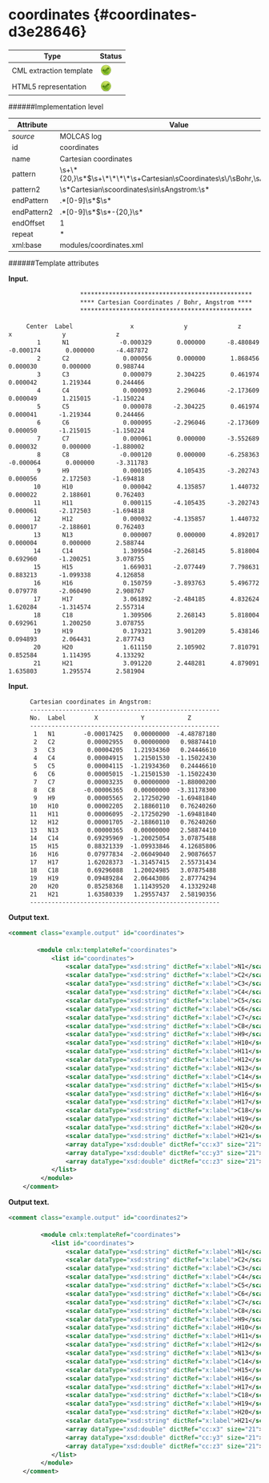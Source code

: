 # coordinates {#coordinates-d3e28646}


| Type                                                                                                                                                | Status                                                                                                                                              |
|----|----|
| CML extraction template                                                                                                                             | ![](/imgs/Total.png)                                                                                                                                |
| HTML5 representation                                                                                                                                | ![](/imgs/Total.png)                                                                                                                                |

######Implementation level

| Attribute                                                                                                                                           | Value                                                                                                                                               |
|----|----|
| *source*                                                                                                                                            | MOLCAS log                                                                                                                                          |
| id                                                                                                                                                  | coordinates                                                                                                                                         |
| name                                                                                                                                                | Cartesian coordinates                                                                                                                               |
| pattern                                                                                                                                             | \\s+\\\*{20,}\\s\*\$\\s+\\\*\\\*\\\*\\\*\\s+Cartesian\\sCoordinates\\s\\/\\sBohr,\\sAngstrom.\*                                                     |
| pattern2                                                                                                                                            | \\s\*Cartesian\\scoordinates\\sin\\sAngstrom:\\s\*                                                                                                  |
| endPattern                                                                                                                                          | .\*\[0-9\]\\s\*\$\\s\*                                                                                                                              |
| endPattern2                                                                                                                                         | .\*\[0-9\]\\s\*\$\\s\*-{20,}\\s\*                                                                                                                   |
| endOffset                                                                                                                                           | 1                                                                                                                                                   |
| repeat                                                                                                                                              | \*                                                                                                                                                  |
| xml:base                                                                                                                                            | modules/coordinates.xml                                                                                                                             |

######Template attributes

**Input.**

                        ************************************************ 
                        **** Cartesian Coordinates / Bohr, Angstrom **** 
                        ************************************************ 
     
         Center  Label                x              y              z                     x              y              z
            1      N1              -0.000329       0.000000      -8.480849             -0.000174       0.000000      -4.487872
            2      C2               0.000056       0.000000       1.868456              0.000030       0.000000       0.988744
            3      C3               0.000079       2.304225       0.461974              0.000042       1.219344       0.244466
            4      C4               0.000093       2.296046      -2.173609              0.000049       1.215015      -1.150224
            5      C5               0.000078      -2.304225       0.461974              0.000041      -1.219344       0.244466
            6      C6               0.000095      -2.296046      -2.173609              0.000050      -1.215015      -1.150224
            7      C7               0.000061       0.000000      -3.552689              0.000032       0.000000      -1.880002
            8      C8              -0.000120       0.000000      -6.258363             -0.000064       0.000000      -3.311783
            9      H9               0.000105       4.105435      -3.202743              0.000056       2.172503      -1.694818
           10      H10              0.000042       4.135857       1.440732              0.000022       2.188601       0.762403
           11      H11              0.000115      -4.105435      -3.202743              0.000061      -2.172503      -1.694818
           12      H12              0.000032      -4.135857       1.440732              0.000017      -2.188601       0.762403
           13      N13              0.000007       0.000000       4.892017              0.000004       0.000000       2.588744
           14      C14              1.309504      -2.268145       5.818004              0.692960      -1.200251       3.078755
           15      H15              1.669031      -2.077449       7.798631              0.883213      -1.099338       4.126858
           16      H16              0.150759      -3.893763       5.496772              0.079778      -2.060490       2.908767
           17      H17              3.061892      -2.484185       4.832624              1.620284      -1.314574       2.557314
           18      C18              1.309506       2.268143       5.818004              0.692961       1.200250       3.078755
           19      H19              0.179321       3.901209       5.438146              0.094893       2.064431       2.877743
           20      H20              1.611150       2.105902       7.810791              0.852584       1.114395       4.133292
           21      H21              3.091220       2.448281       4.879091              1.635803       1.295574       2.581904

        

**Input.**

          Cartesian coordinates in Angstrom:
          -----------------------------------------------------
          No.  Label        X            Y            Z        
          -----------------------------------------------------
           1   N1        -0.00017425   0.00000000  -4.48787180
           2   C2         0.00002955   0.00000000   0.98874410
           3   C3         0.00004205   1.21934360   0.24446610
           4   C4         0.00004915   1.21501530  -1.15022430
           5   C5         0.00004115  -1.21934360   0.24446610
           6   C6         0.00005015  -1.21501530  -1.15022430
           7   C7         0.00003235   0.00000000  -1.88000200
           8   C8        -0.00006365   0.00000000  -3.31178300
           9   H9         0.00005565   2.17250290  -1.69481840
          10   H10        0.00002205   2.18860110   0.76240260
          11   H11        0.00006095  -2.17250290  -1.69481840
          12   H12        0.00001705  -2.18860110   0.76240260
          13   N13        0.00000365   0.00000000   2.58874410
          14   C14        0.69295969  -1.20025054   3.07875488
          15   H15        0.88321339  -1.09933846   4.12685806
          16   H16        0.07977834  -2.06049040   2.90876657
          17   H17        1.62028373  -1.31457415   2.55731434
          18   C18        0.69296088   1.20024985   3.07875488
          19   H19        0.09489284   2.06443086   2.87774294
          20   H20        0.85258368   1.11439520   4.13329248
          21   H21        1.63580339   1.29557437   2.58190356
          ----------------------------------------------------- 
        

**Output text.**

```xml
<comment class="example.output" id="coordinates">
        
        <module cmlx:templateRef="coordinates">
            <list id="coordinates">
                <scalar dataType="xsd:string" dictRef="x:label">N1</scalar>
                <scalar dataType="xsd:string" dictRef="x:label">C2</scalar>
                <scalar dataType="xsd:string" dictRef="x:label">C3</scalar>
                <scalar dataType="xsd:string" dictRef="x:label">C4</scalar>
                <scalar dataType="xsd:string" dictRef="x:label">C5</scalar>
                <scalar dataType="xsd:string" dictRef="x:label">C6</scalar>
                <scalar dataType="xsd:string" dictRef="x:label">C7</scalar>
                <scalar dataType="xsd:string" dictRef="x:label">C8</scalar>
                <scalar dataType="xsd:string" dictRef="x:label">H9</scalar>
                <scalar dataType="xsd:string" dictRef="x:label">H10</scalar>
                <scalar dataType="xsd:string" dictRef="x:label">H11</scalar>
                <scalar dataType="xsd:string" dictRef="x:label">H12</scalar>
                <scalar dataType="xsd:string" dictRef="x:label">N13</scalar>
                <scalar dataType="xsd:string" dictRef="x:label">C14</scalar>
                <scalar dataType="xsd:string" dictRef="x:label">H15</scalar>
                <scalar dataType="xsd:string" dictRef="x:label">H16</scalar>
                <scalar dataType="xsd:string" dictRef="x:label">H17</scalar>
                <scalar dataType="xsd:string" dictRef="x:label">C18</scalar>
                <scalar dataType="xsd:string" dictRef="x:label">H19</scalar>
                <scalar dataType="xsd:string" dictRef="x:label">H20</scalar>
                <scalar dataType="xsd:string" dictRef="x:label">H21</scalar>
                <array dataType="xsd:double" dictRef="cc:x3" size="21">-0.000174 0.000030 0.000042 0.000049 0.000041 0.000050 0.000032 -0.000064 0.000056 0.000022 0.000061 0.000017 0.000004 0.692960 0.883213 0.079778 1.620284 0.692961 0.094893 0.852584 1.635803</array>
                <array dataType="xsd:double" dictRef="cc:y3" size="21">0.000000 0.000000 1.219344 1.215015 -1.219344 -1.215015 0.000000 0.000000 2.172503 2.188601 -2.172503 -2.188601 0.000000 -1.200251 -1.099338 -2.060490 -1.314574 1.200250 2.064431 1.114395 1.295574</array>
                <array dataType="xsd:double" dictRef="cc:z3" size="21">-4.487872 0.988744 0.244466 -1.150224 0.244466 -1.150224 -1.880002 -3.311783 -1.694818 0.762403 -1.694818 0.762403 2.588744 3.078755 4.126858 2.908767 2.557314 3.078755 2.877743 4.133292 2.581904</array>
            </list>
         </module>
    </comment>
```

**Output text.**

```xml
<comment class="example.output" id="coordinates2">
        
         <module cmlx:templateRef="coordinates">
            <list id="coordinates">
                <scalar dataType="xsd:string" dictRef="x:label">N1</scalar>
                <scalar dataType="xsd:string" dictRef="x:label">C2</scalar>
                <scalar dataType="xsd:string" dictRef="x:label">C3</scalar>
                <scalar dataType="xsd:string" dictRef="x:label">C4</scalar>
                <scalar dataType="xsd:string" dictRef="x:label">C5</scalar>
                <scalar dataType="xsd:string" dictRef="x:label">C6</scalar>
                <scalar dataType="xsd:string" dictRef="x:label">C7</scalar>
                <scalar dataType="xsd:string" dictRef="x:label">C8</scalar>
                <scalar dataType="xsd:string" dictRef="x:label">H9</scalar>
                <scalar dataType="xsd:string" dictRef="x:label">H10</scalar>
                <scalar dataType="xsd:string" dictRef="x:label">H11</scalar>
                <scalar dataType="xsd:string" dictRef="x:label">H12</scalar>
                <scalar dataType="xsd:string" dictRef="x:label">N13</scalar>
                <scalar dataType="xsd:string" dictRef="x:label">C14</scalar>
                <scalar dataType="xsd:string" dictRef="x:label">H15</scalar>
                <scalar dataType="xsd:string" dictRef="x:label">H16</scalar>
                <scalar dataType="xsd:string" dictRef="x:label">H17</scalar>
                <scalar dataType="xsd:string" dictRef="x:label">C18</scalar>
                <scalar dataType="xsd:string" dictRef="x:label">H19</scalar>
                <scalar dataType="xsd:string" dictRef="x:label">H20</scalar>
                <scalar dataType="xsd:string" dictRef="x:label">H21</scalar>
                <array dataType="xsd:double" dictRef="cc:x3" size="21">-0.00017425 0.00002955 0.00004205 0.00004915 0.00004115 0.00005015 0.00003235 -0.00006365 0.00005565 0.00002205 0.00006095 0.00001705 0.00000365 0.69295969 0.88321339 0.07977834 1.62028373 0.69296088 0.09489284 0.85258368 1.63580339</array>
                <array dataType="xsd:double" dictRef="cc:y3" size="21">0.00000000 0.00000000 1.21934360 1.21501530 -1.21934360 -1.21501530 0.00000000 0.00000000 2.17250290 2.18860110 -2.17250290 -2.18860110 0.00000000 -1.20025054 -1.09933846 -2.06049040 -1.31457415 1.20024985 2.06443086 1.11439520 1.29557437</array>
                <array dataType="xsd:double" dictRef="cc:z3" size="21">-4.48787180 0.98874410 0.24446610 -1.15022430 0.24446610 -1.15022430 -1.88000200 -3.31178300 -1.69481840 0.76240260 -1.69481840 0.76240260 2.58874410 3.07875488 4.12685806 2.90876657 2.55731434 3.07875488 2.87774294 4.13329248 2.58190356</array>
            </list>               
         </module>
    </comment>
```
